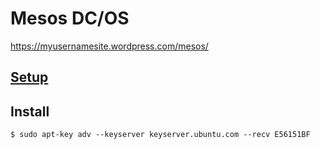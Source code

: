# Mesos DC/OS

https://myusernamesite.wordpress.com/mesos/


## [Setup](SETUP.md) 

## Install


```
$ sudo apt-key adv --keyserver keyserver.ubuntu.com --recv E56151BF
```
